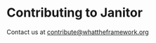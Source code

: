 # Contributing to Janitor

Contact us at [contribute@whattheframework.org](mailto:contribute@whattheframework.org)